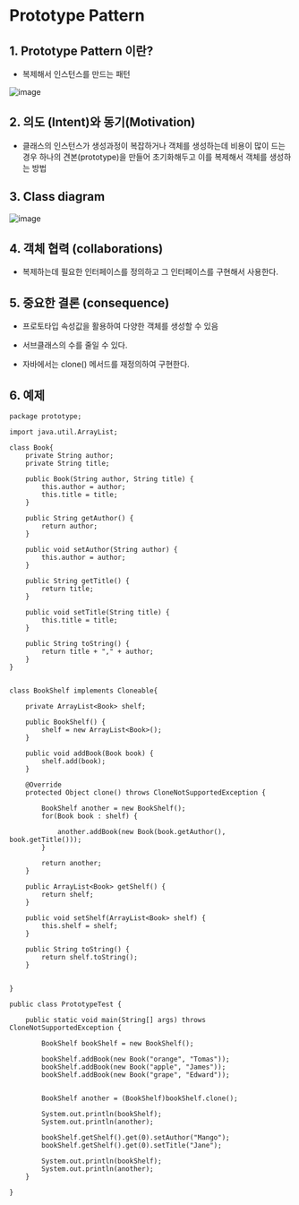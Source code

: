 # Prototype Pattern

## 1. Prototype Pattern 이란?
+ 복제해서 인스턴스를 만드는 패턴


![image](https://github.com/kswdev/design-pattern/assets/92713670/cbb14d75-8f96-4298-9107-3b831596e9fd)


## 2. 의도 (Intent)와 동기(Motivation)
+ 클래스의 인스턴스가 생성과정이 복잡하거나 객체를 생성하는데 비용이 많이 드는 경우 하나의 견본(prototype)을 만들어
초기화해두고 이를 복제해서 객체를 생성하는 방법


## 3. Class diagram
![image](https://github.com/kswdev/design-pattern/assets/92713670/88cc2499-dbbd-4f71-a139-e5d1ab39dfe4)


## 4. 객체 협력 (collaborations)

+ 복제하는데 필요한 인터페이스를 정의하고 그 인터페이스를 구현해서 사용한다.


## 5. 중요한 결론 (consequence)


+ 프로토타입 속성값을 활용하여 다양한 객체를 생성할 수 있음


+ 서브클래스의 수를 줄일 수 있다.


+ 자바에서는 clone() 메서드를 재정의하여 구현한다.



## 6. 예제
```
package prototype;

import java.util.ArrayList;

class Book{
	private String author;
	private String title;
	
	public Book(String author, String title) {
		this.author = author;
		this.title = title;
	}
	
	public String getAuthor() {
		return author;
	}
	
	public void setAuthor(String author) {
		this.author = author;
	}
	
	public String getTitle() {
		return title;
	}
	
	public void setTitle(String title) {
		this.title = title;
	}

	public String toString() {
		return title + "," + author;
	}
}


class BookShelf implements Cloneable{
	
	private ArrayList<Book> shelf;
	
	public BookShelf() {
		shelf = new ArrayList<Book>();
	} 
	
	public void addBook(Book book) {
		shelf.add(book);
	}

	@Override
	protected Object clone() throws CloneNotSupportedException {

		BookShelf another = new BookShelf();
		for(Book book : shelf) {
			
			another.addBook(new Book(book.getAuthor(), book.getTitle()));
		}
		
		return another;
	}
	
	public ArrayList<Book> getShelf() {
		return shelf;
	}

	public void setShelf(ArrayList<Book> shelf) {
		this.shelf = shelf;
	}

	public String toString() {
		return shelf.toString();
	}
	
	
}

public class PrototypeTest {

	public static void main(String[] args) throws CloneNotSupportedException {

		BookShelf bookShelf = new BookShelf();
		
		bookShelf.addBook(new Book("orange", "Tomas"));
		bookShelf.addBook(new Book("apple", "James"));
		bookShelf.addBook(new Book("grape", "Edward"));
		
		
		BookShelf another = (BookShelf)bookShelf.clone();
		
		System.out.println(bookShelf);
		System.out.println(another);
		
		bookShelf.getShelf().get(0).setAuthor("Mango");
		bookShelf.getShelf().get(0).setTitle("Jane");
		
		System.out.println(bookShelf);
		System.out.println(another);
	}

}
```
